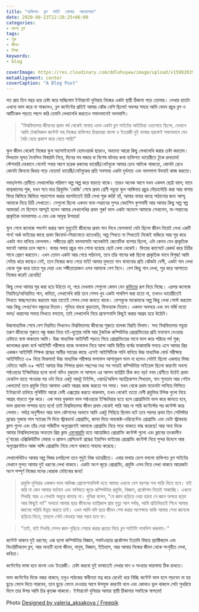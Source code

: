 ```yaml
---
title: "ব্যক্তিগত  ব্লগ  সাইট  খোলার  আদ্যোপান্ত"
date: 2020-08-23T22:28:25+06:00
categories:
- বাংলা ব্লগ
tags:
- শুরু
- জীবন
- শিক্ষা
keywords:
- blog

coverImage: https://res.cloudinary.com/ddlohuyww/image/upload/v1598203927/images/blur888_nqhspw.png
metaAlignment: center
coverCaption: "A Blog Post"
---
```


<!--more-->

গত প্রায় তিন বছর ধরে চেষ্টা করে যাচ্ছিলাম ইন্টারনেট দুনিয়ায় নিজের একটা স্থায়ী ঠিকানা গড়ে তোলার। লেখার হাতটা এখনো ভাল করে না পাকলেও, ব্লগ কন্টেন্টের প্রতিই আমার ঝোঁক বেশি ছিলো! অবসর সময়ে আমি যেমন প্রচুর ব্লগ ও আর্টিকেল পড়তে পছন্দ করি তেমনি লেখালেখি করতেও সমানভাবেই ভালবাসি। 

> 
>
> "বিশ্ববিদ্যালয় জীবনের প্রথম বর্ষ থেকেই মাথায় এমন একটা ব্লগ সাইটের আইডিয়া ওতপেতে ছিলো, যেখানে আমি টেকনিকাল কন্টেন্ট সহ নিজের ব্যক্তিগত চিন্তাধারা বাংলা ও ইংরেজী দুই ভাষার হরফেই সমানভাবে যেন বৈঠা বেয়ে প্রকাশ করে যেতে পারি!"

স্কুল জীবন থেকেই নিজের স্কুল অ্যাসাইনমেন্ট হোমওয়ার্ক ছাড়াও, অন্যান্য আরো কিছু লেখালেখি করার চেষ্টা করতাম। লিখতাম মূলত দৈনন্দিন বিষয়াদি নিয়ে, দিনের সব মজার বা বিশেষ ঘটনার কথা ব্যক্তিগত ডায়েরীতে টুকে রাখতাম! স্টেশনারি দোকানে গেলেই সবার আগে হরেক রকমের ডায়েরী/নোটবুকে আমার চোখ আটকে থাকতো, কোনটা রেখে কোনটা কিনবো দ্বিধায় পড়ে যেতাম! ডায়েরী/নোটবুকের প্রতি সবসময় একটা দুর্বলতা এবং ভাললাগা উভয়ই কাজ করতো। 

নবম/দশম শ্রেনীতে লেখালেখির পরিমাণ অল্প অল্প করে বাড়তে থাকে। তারও অনেক আগে যখন একদম ছোট্ট বয়স; মানে বাল্যকালের শুরু, যখন সবে মাত্র প্রিস্কুলিং 'কেজি' শেষে প্রথম শ্রেণী পড়ুয়া স্কুল আঙ্গিনায় প্রচুর দৌড়াদৌড়ি করা আর বাসায় ফিরে ঝিমিয়ে ঝিমিয়ে পড়াশোনা করার বয়সটাতেই চিঠি লেখা শুরু করি! হ্যাঁ, আমার বাবার কাছে পাঠানোর জন্য আম্মু আমাকে দিয়ে চিঠি লেখাতো। সেগুলো ছিলো একদম বাবা-সন্তানের সুন্দর স্নেহাশিস কুশলাদী আর আমার কিছু অল্প স্বল্প আবদার! সে হিসেবে আম্মুই হলেন আমার লেখালেখির প্রথম গুরু! ভাল একটা অভ্যেস আমাকে শেখালেন, মা-সন্তানের প্রাকৃতিক ভালবাসায় এ যেন এক অমূল্য উপহার! 

স্কুল শেষে কলেজে পদার্পণ করার আগ মুহুর্তেই জীবনের প্রথম গান লিখে ফেললাম! যেটা ছিলো জীবন নিয়েই লেখা একটি গান! অর্ক ভাইয়ের কাছে প্রথম কিবোর্ড-পিয়ানোতে হাতেখড়ি; অল্প শিখতে না শিখতেই নিজেই বাজিয়ে আর সুর করে একটা গান বানিয়ে ফেললাম। সঙ্গীতের প্রতি ভালবাসাটা অনেকটাই জেনেটিক ব্যাপার ছিলো, এটা কেমন যেন প্রাকৃতিক ভাবেই আমার চলে আসে। বাবার গলায় প্রচুর গান শোনা হয়েছে ছোট বেলা থেকেই। ফিতার ক্যাসেটে রেকর্ড করে চিঠির সাথে প্রেরণ করতেন। এখন তেমন একটা আর গেয়ে পাঠাননা, তবে তাঁর গানের কন্ঠ ছিলো প্রাকৃতিক ভাবে বিশুদ্ধ! আমি সেটার ধারে কাছেও নেই, তবে নিজের জন্য গেয়ে যাই! আমার মুলতো গান বানানোর প্রতি ঝোঁকটা বেশী, একটা গান লেখা থেকে শুরু করে তাতে সুর দেয়া এবং সঙ্গীতায়োজন এসব আমাকে বেশ টানে। বেশ কিছু গান লেখা, সুর করে আপাতত নিজের করেই রেখেছি! 

কিছু লেখা আমার সুর করা হয়ে উঠতো না, পরে দেখলাম সেগুলো কেমন যেন [কবিতার](https://www.youtube.com/watch?v=_mPJwZTt2l8) রূপ নিয়ে নিচ্ছে। এরপর কলেজে নিয়মিত/অনিয়মিত গান, কবিতা, লেখালেখি করি তবে সেসব খুব একটা পাবলিশ করা হতো না, তখনও ডায়েরীতেই লিখতে স্বাচ্ছন্দ্যবোধ করতাম আর তাতেই সেসব লেখা জমতে থাকে। ফেসবুকে মাঝেমাঝে অল্প কিছু লেখা পোস্ট করতাম আর কিছু লেখা/গান বন্ধুদের দিতাম। শুনিয়ে বাহবা কুড়াতাম, ফিডব্যাক নিতাম। একদম অবসরে এবং মন মর্জি মতো ভাল/ খারাপের সময়ে লিখতে বসতাম, তাই লেখালেখি নিয়ে প্রফেশনালি কিছুই করার আগ্রহ হয়ে উঠেনি। 

উচ্চমাধ্যমিক শেষে বেশ নিয়মিত লিখলেও বিশ্ববিদ্যালয় জীবনের শুরুতে হালকা বিরতি দিলাম। সদ্য বিশ্ববিদ্যালয় পড়ুয়া তরুণ জীবনের শুরুতে বন্ধু বান্ধব নিয়ে হই-হুল্লোর মাস্তি আর টুকটাক কম্পিউটার প্রোগ্রামিংয়ের প্রতি মনযোগ দেওয়ার চেষ্টাতে ব্যস্ত থাকতাম আমি। উচ্চ মাধ্যমিক আইসিটি পড়তে গিয়ে প্রোগ্রামিংয়ের সাথে ভাল করে পরিচয় পর্ব শুরু; কলেজের প্রথম বর্ষে আইসিটি পরীক্ষায় বাজে ফলাফল নিয়ে আসা আমি দ্বিতীয় বর্ষের মাঝামাঝি সময়ে এসে আমার প্রিয় একজন আইসিটি শিক্ষক শ্রদ্ধেয় আবীর স্যারের কাছে এসেই আইসিটিকে পানি বানিয়ে উচ্চ মাধ্যমিক বোর্ড পরীক্ষায় আইসিটিতে এ+ নিয়ে ফিরলাম! উচ্চ মাধ্যমিক পরীক্ষার ফলাফল আশানুরূপ ভাল না হলেও সেটাই ছিলো একমাত্র বিষয় যেটাতে আমি এ+ পাাই! আমার উচ্চ শিক্ষার প্রথম পছন্দের মধ্য সব সময়ই কম্পিউটার সাইয়েন্স ছিলো কারণটা অবশ্য সফ্টওয়্যার ইন্জিনিয়ার হবো বলে! যদিও বুঝতাম না আসলে এর আসল ব্যাপ্তিটা ঠিক কত বড়! নবম শ্রেণীতে উঠেই প্রথম ডেস্কটপ হাতে পাওয়ার পর ওটা দিয়ে একটু আধটু টাইপিং, ওয়ার্ড/অফিস অ্যাপ্লিকেশন শিখতাম, গান শুনতাম আর গেইম খেলতাম! তবে প্রযুক্তি নিয়ে আলাদা একটা আগ্রহ কাজ করতো সব সময়। যখন থেকে প্রথম মডেমটা লাগিয়ে পিসিতে ইন্টারনেট চালিয়ে পৃথিবীটা আরো বেশী এক্সপ্লোর করতে থাকলাম, তখন থেকেই ততো বেশী প্রযুক্তির টপিক গুলো নিয়ে আগ্রহ বাড়তে শুরু করে। এক সময় বুঝলাম ভাল সফ্টওয়্যার ইন্জিনিয়ার হতে হলে প্রোগ্রামিংটা ভাল করে জানতে হবে, ভাল প্রবলেম সল্ভার হতে হবে! তাই বিশ্ববিদ্যালয় জীবন প্রথম থেকেই পারি আর না পারি কন্টেস্টের পর কন্টেস্ট করে গেলাম। পর্যাপ্ত অনুশীলন আর ভাল কৌশলের অভাবে আমি একটু পিছিয়ে ছিলাম বটে তবে পরপর প্রথম তিন সেমিস্টার স্রদ্ধেয় সুকান্ত পাল স্যারের সি দিয়ে স্ট্রাকচার্ড প্রোগ্রামিং, জাভা দিয়ে অবজেক্ট-ওরিয়েন্টেড প্রোগ্রামিং এবং ডেটা স্ট্রাকচার ক্লাস গুলো এবং তাঁর দেয়া পজিটিভ অনুপ্রেরণাই আমাকে প্রোগ্রামিং নিয়ে পড়ে থাকতে বাদ্ধ করেছে! আর অন্য দিকে আমার বিশ্ববিদ্যালয়ের অন্যতম প্রিয় ক্লাব [এফআরসি](http://frcustc.org/) হতে আয়োজিত প্রোগ্রামিং কন্টেস্ট গুলো এবং ক্লাবের তৎকালীন দু'বারের এক্সিকিউটিভ মেম্বার ও প্রাক্তন প্রেসিডেন্ট শ্রদ্ধেয় ইয়াসিন ভাইয়ের প্রোগ্রামিং কন্টেস্ট নিয়ে সুন্দর উদ্যেগ আর অনুপ্রেরণাটাও আজ অব্দি প্রোগ্রামিং নিয়ে লেগে থাকতে সাহায্য করেছে। 

লেখালেখিটাও আবার অল্প বিস্তর চলছিলো তবে শুধুই নিজ ডায়েরীতে। এবার মাথায় চেপে বসলো ব্যক্তিগত ব্লগ সাইটের যেখানে মুলত আমার দুই ধরণের লেখা থাকবে। একটা অংশ জুড়ে প্রোগ্রামিং, প্রযুক্তি এসব নিয়ে লেখা থাকবে আরেকটা অংশ সম্পূর্ণ নিজের মনের খোরাক মেটানোর জন্য! 

> প্রযুক্তি দুনিয়ার একজন ভাল অভিজ্ঞ প্রোফেশনালিস্ট হতে আমার এখনো বেশ বড়সড় পথ পাড়ি দিতে হবে। যাই করি না কেন আমার বর্তমান এবং ভবিষ্যত জুড়ে কম্পিউটার প্রযুক্তি, বিজ্ঞান, প্রকৌশল নিয়েই সাজাচ্ছি। এখনো শিখছি আর এ শেখাটা অদূরে থামছে না। গুনিরা বলেন, "যে জ্ঞান ছড়িয়ে দেয়া হয়না সে জ্ঞান অপচয় ছাড়া আর কিছুই না!" অথচো আমার ছাত্র জীবনের ব্যাপ্তিকাল প্রায় মৃত্যু আগ পর্যন্ত, আমি প্রতিনিয়তই শিখে আমার জ্ঞানের পরিধি উন্নত করতে চাই। এখন আমি যদি ছাত্র জীবন শেষ করার অপেক্ষায় থাকি আমার শেখা জ্ঞানকে ছড়িয়ে দিতে; তাহলে সেটা বোধহয় আর সম্ভব হবে না। 
>

> "তাই, যাই শিখছি সেসব জ্ঞান গুছিয়ে শেয়ার করার প্রত্যয় নিয়ে ব্লগ সাইটটা পাবলিশ করলাম।" 
>

কন্টেন্ট থাকবে দুই ধরণের; এক হলো কম্পিউটার বিজ্ঞান, সফটওয়্যার প্রকৌশল ইত্যাদি বিষয়ে প্র্যাক্টিক্যাল এবং থিওরিটিক্যাল ব্লগ, আর অন্যটি হলো জীবন, মানুষ, বিজ্ঞান, ইতিহাস, আর আমার নিজের জীবন থেকে সংগৃহীত লেখা, কবিতা। 

কন্টেন্টের ভাষা হবে বাংলা এবং ইংরেজী। চেষ্টা করবো দুই ভাষাতেই লেখার মান ও সংখ্যার ভারসাম্য ঠিক রাখতে।

ভাল কন্টেন্টের দিকে নজর থাকবে; তবুও পাঠকের স্বাধীনতা যত্ন করে রেখেই ধরে নিচ্ছি কন্টেন্ট ভাল হলে পড়বেন না হয় ছুড়ে ফেলে দিতে পারবেন, তবে ছুড়ে ফেলে দেওয়ার আগে উপযুক্ত কারণটা বলে এবং কোথাও ভুল থাকলে সেটা সুধরিয়ে দিলে তার উপর আমি চির কৃতজ্ঞ থাকবো। ইন্টারনেট দুনিয়ার আমার স্থায়ী ঠিকানায় সবাইকে স্বাগতম! 





Photo [Designed by valeria_aksakova / Freepik](https://www.freepik.com/)
